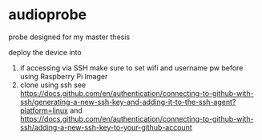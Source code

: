 # audioprobe
probe designed for my master thesis

deploy the device into
1. if accessing via SSH make sure to set wifi and username pw before using Raspberry Pi Imager
2. clone using ssh
   see https://docs.github.com/en/authentication/connecting-to-github-with-ssh/generating-a-new-ssh-key-and-adding-it-to-the-ssh-agent?platform=linux
   and https://docs.github.com/en/authentication/connecting-to-github-with-ssh/adding-a-new-ssh-key-to-your-github-account
